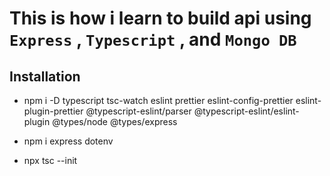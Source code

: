 # This is how i learn to build api using `Express` , `Typescript` , and `Mongo DB`

## Installation
- npm i -D typescript tsc-watch eslint prettier eslint-config-prettier eslint-plugin-prettier @typescript-eslint/parser @typescript-eslint/eslint-plugin @types/node @types/express

- npm i express dotenv

- npx tsc --init